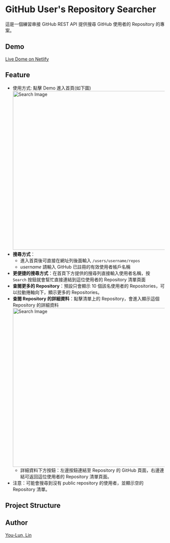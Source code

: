 # GitHub User's Repository Searcher

這是一個練習串接 GitHub REST API 提供搜尋 GitHub 使用者的 Repository 的專案。

## Demo

[Live Dome on Netlify](https://github-restapi-react.netlify.app/)

## Feature

- 使用方式: 點擊 Demo 進入首頁(如下圖)
  <img src="https://i.imgur.com/5bsz4Ln.png" alt="Search Image" style="width: 500px;"/>
  <br/>
- **搜尋方式**：
  - 進入首頁後可直接在網址列後面輸入 `/users/username/repos`
  - _username_ 請輸入 GitHub 已註冊的有效使用者帳戶名稱
    <br/>
- **更便捷的搜尋方式**：在首頁下方提供的搜尋列直接輸入使用者名稱，按 `Search` 按鈕就會幫忙直接連結到這位使用者的 Repository 清單頁面
  <br/>
- **查閱更多的 Repository**：預設只會顯示 10 個該名使用者的 Repositories，可以拉動捲軸向下，顯示更多的 Repositories。
  <br/>
- **查閱 Repository 的詳細資料**：點擊清單上的 Repository，會進入顯示這個 Repository 的詳細資料
  <img src="https://i.imgur.com/vPWruTz.png" alt="Search Image" style="width: 500px;"/>
  - 詳細資料下方按鈕：左邊按鈕連結至 Repository 的 GitHub 頁面，右邊連結可返回這位使用者的 Repository 清單頁面。
    <br/>
- 注意：可能會搜尋到沒有 public repository 的使用者，並顯示空的 Repository 清單。

## Project Structure

## Author

[You-Lun, Lin](https://urlun0404.netlify.app/index.html)

